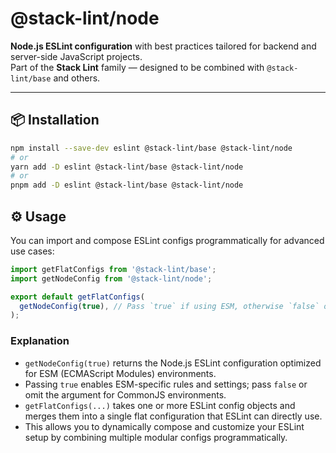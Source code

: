 # @stack-lint/node

**Node.js ESLint configuration** with best practices tailored for backend and server-side JavaScript projects.  
Part of the **Stack Lint** family — designed to be combined with `@stack-lint/base` and others.

---

## 📦 Installation

```sh
npm install --save-dev eslint @stack-lint/base @stack-lint/node
# or
yarn add -D eslint @stack-lint/base @stack-lint/node
# or
pnpm add -D eslint @stack-lint/base @stack-lint/node
```

## ⚙️ Usage

You can import and compose ESLint configs programmatically for advanced use cases:

```js
import getFlatConfigs from '@stack-lint/base';
import getNodeConfig from '@stack-lint/node';

export default getFlatConfigs(
  getNodeConfig(true), // Pass `true` if using ESM, otherwise `false` or omit
);
```

### Explanation

- `getNodeConfig(true)` returns the Node.js ESLint configuration optimized for ESM (ECMAScript Modules) environments.
- Passing `true` enables ESM-specific rules and settings; pass `false` or omit the argument for CommonJS environments.
- `getFlatConfigs(...)` takes one or more ESLint config objects and merges them into a single flat configuration that ESLint can directly use.
- This allows you to dynamically compose and customize your ESLint setup by combining multiple modular configs programmatically.

